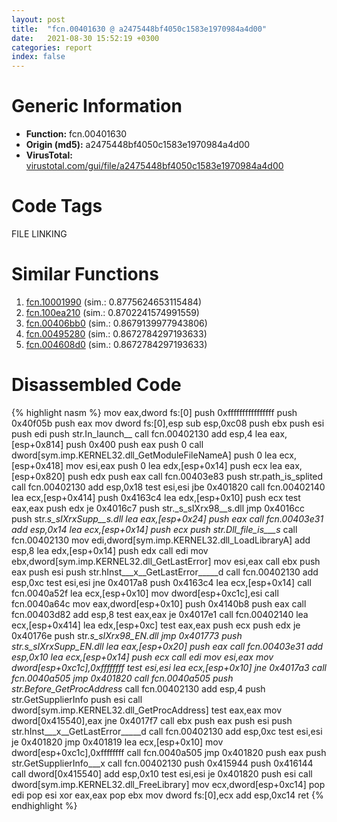 ```yaml
---
layout: post
title:  "fcn.00401630 @ a2475448bf4050c1583e1970984a4d00"
date:   2021-08-30 15:52:19 +0300
categories: report
index: false
---
```


# Generic Information
- **Function:** fcn.00401630
- **Origin (md5):** a2475448bf4050c1583e1970984a4d00
- **VirusTotal:** [virustotal.com/gui/file/a2475448bf4050c1583e1970984a4d00][virustotal_ref]

# Code Tags
<span class="tag" id="FILE">FILE</span>
<span class="tag" id="LINKING">LINKING</span>


# Similar Functions

1. [fcn.10001990][similar_1_ref] (sim.: 0.8775624653115484)
2. [fcn.100ea210][similar_2_ref] (sim.: 0.8702241574991559)
3. [fcn.00406bb0][similar_3_ref] (sim.: 0.8679139977943806)
4. [fcn.00495280][similar_4_ref] (sim.: 0.8672784297193633)
5. [fcn.004608d0][similar_5_ref] (sim.: 0.8672784297193633)


# Disassembled Code

{% highlight nasm %}
mov eax,dword fs:[0]
push 0xffffffffffffffff
push 0x40f05b
push eax
mov dword fs:[0],esp
sub esp,0xc08
push ebx
push esi
push edi
push str.In_launch__
call fcn.00402130
add esp,4
lea eax,[esp+0x814]
push 0x400
push eax
push 0
call dword[sym.imp.KERNEL32.dll_GetModuleFileNameA]
push 0
lea ecx,[esp+0x418]
mov esi,eax
push 0
lea edx,[esp+0x14]
push ecx
lea eax,[esp+0x820]
push edx
push eax
call fcn.00403e83
push str.path_is_splited
call fcn.00402130
add esp,0x18
test esi,esi
jbe 0x401820
call fcn.00402140
lea ecx,[esp+0x414]
push 0x4163c4
lea edx,[esp+0x10]
push ecx
test eax,eax
push edx
je 0x4016c7
push str._s_sIXrx98__s.dll
jmp 0x4016cc
push str._s_sIXrxSupp__s.dll
lea eax,[esp+0x24]
push eax
call fcn.00403e31
add esp,0x14
lea ecx,[esp+0x14]
push ecx
push str.Dll_file_is___s_
call fcn.00402130
mov edi,dword[sym.imp.KERNEL32.dll_LoadLibraryA]
add esp,8
lea edx,[esp+0x14]
push edx
call edi
mov ebx,dword[sym.imp.KERNEL32.dll_GetLastError]
mov esi,eax
call ebx
push eax
push esi
push str.hInst___x__GetLastError_____d
call fcn.00402130
add esp,0xc
test esi,esi
jne 0x4017a8
push 0x4163c4
lea ecx,[esp+0x14]
call fcn.0040a52f
lea ecx,[esp+0x10]
mov dword[esp+0xc1c],esi
call fcn.0040a64c
mov eax,dword[esp+0x10]
push 0x4140b8
push eax
call fcn.00403d82
add esp,8
test eax,eax
je 0x4017e1
call fcn.00402140
lea ecx,[esp+0x414]
lea edx,[esp+0xc]
test eax,eax
push ecx
push edx
je 0x40176e
push str._s_sIXrx98_EN.dll
jmp 0x401773
push str._s_sIXrxSupp_EN.dll
lea eax,[esp+0x20]
push eax
call fcn.00403e31
add esp,0x10
lea ecx,[esp+0x14]
push ecx
call edi
mov esi,eax
mov dword[esp+0xc1c],0xffffffff
test esi,esi
lea ecx,[esp+0x10]
jne 0x4017a3
call fcn.0040a505
jmp 0x401820
call fcn.0040a505
push str.Before_GetProcAddress__
call fcn.00402130
add esp,4
push str.GetSupplierInfo
push esi
call dword[sym.imp.KERNEL32.dll_GetProcAddress]
test eax,eax
mov dword[0x415540],eax
jne 0x4017f7
call ebx
push eax
push esi
push str.hInst___x__GetLastError_____d
call fcn.00402130
add esp,0xc
test esi,esi
je 0x401820
jmp 0x401819
lea ecx,[esp+0x10]
mov dword[esp+0xc1c],0xffffffff
call fcn.0040a505
jmp 0x401820
push eax
push str.GetSupplierInfo___x
call fcn.00402130
push 0x415944
push 0x416144
call dword[0x415540]
add esp,0x10
test esi,esi
je 0x401820
push esi
call dword[sym.imp.KERNEL32.dll_FreeLibrary]
mov ecx,dword[esp+0xc14]
pop edi
pop esi
xor eax,eax
pop ebx
mov dword fs:[0],ecx
add esp,0xc14
ret
{% endhighlight %}


[similar_1_ref]: /report/fcn.10001990@a0ac129ff3ea4c0dfa9529c259a9502c
[similar_2_ref]: /report/fcn.100ea210@89dc67d2f980e8488f97b1bf8cb24258
[similar_3_ref]: /report/fcn.00406bb0@0aa2d73a5300dff2412388945614b507
[similar_4_ref]: /report/fcn.00495280@be7fba7cc724acf4ae2900d99e0fc9c3
[similar_5_ref]: /report/fcn.004608d0@289859175c221b107317af7727d26c17
[virustotal_ref]: https://www.virustotal.com/gui/file/a2475448bf4050c1583e1970984a4d00